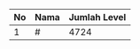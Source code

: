 | No | Nama            | Jumlah Level |
|----|-----------------|--------------|
| 1  | #    |    4724        |
